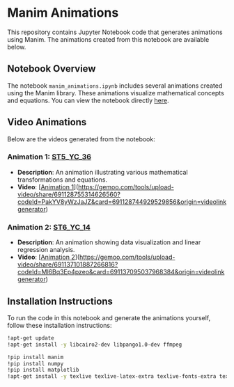 # Manim Animations 

This repository contains Jupyter Notebook code that generates animations using Manim. The animations created from this notebook are available below.

## Notebook Overview

The notebook `manim_animations.ipynb` includes several animations created using the Manim library. These animations visualize mathematical concepts and equations. You can view the notebook directly [here](https://colab.research.google.com/drive/1y5kVhwPb95qu4HdxiWmUYWqN_g0dsdDX).

## Video Animations

Below are the videos generated from the notebook:

### Animation 1: [ST5_YC_36](#)
- **Description**: An animation illustrating various mathematical transformations and equations.
- **Video**: [[Animation 1](videos/ST5_YC_36.mp4)](https://gemoo.com/tools/upload-video/share/691128755314626560?codeId=PakYV8yWzJaJZ&card=691128744929529856&origin=videolinkgenerator)

### Animation 2: [ST6_YC_14](#)
- **Description**: An animation showing data visualization and linear regression analysis.
- **Video**:  [[Animation 2](videos/ST6_YC_14.mp4)](https://gemoo.com/tools/upload-video/share/691137101887266816?codeId=Ml6Bq3Ep4pzeo&card=691137095037968384&origin=videolinkgenerator)



## Installation Instructions

To run the code in this notebook and generate the animations yourself, follow these installation instructions:

```bash
!apt-get update
!apt-get install -y libcairo2-dev libpango1.0-dev ffmpeg

!pip install manim
!pip install numpy
!pip install matplotlib
!apt-get install -y texlive texlive-latex-extra texlive-fonts-extra texlive-xetex dvipng cm-super
